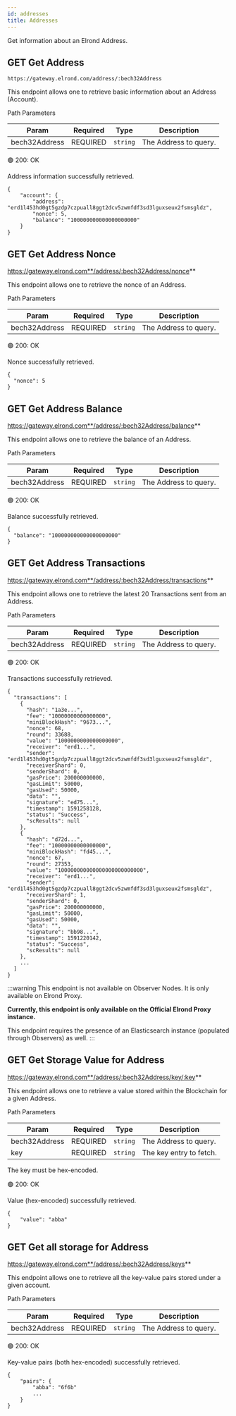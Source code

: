 ```yaml
---
id: addresses
title: Addresses
---
```


Get information about an Elrond Address.

## <span class="badge badge-primary">GET</span> **Get Address**

`https://gateway.elrond.com/address/:bech32Address`

This endpoint allows one to retrieve basic information about an Address (Account).

<!--DOCUSAURUS_CODE_TABS-->

<!--Request-->

Path Parameters

| Param         | Required                                  | Type     | Description           |
| ------------- | ----------------------------------------- | -------- | --------------------- |
| bech32Address | <span class="text-danger">REQUIRED</span> | `string` | The Address to query. |

<!--Response-->

🟢 200: OK

Address information successfully retrieved.

```
{
    "account": {
        "address": "erd1l453hd0gt5gzdp7czpuall8ggt2dcv5zwmfdf3sd3lguxseux2fsmsgldz",
        "nonce": 5,
        "balance": "100000000000000000000"
    }
}
```

<!--END_DOCUSAURUS_CODE_TABS-->

## <span class="badge badge-primary">GET</span> **Get Address Nonce**

https://gateway.elrond.com**/address/:bech32Address/nonce**

This endpoint allows one to retrieve the nonce of an Address.

<!--DOCUSAURUS_CODE_TABS-->

<!--Request-->

Path Parameters

| Param         | Required                                  | Type     | Description           |
| ------------- | ----------------------------------------- | -------- | --------------------- |
| bech32Address | <span class="text-danger">REQUIRED</span> | `string` | The Address to query. |

<!--Response-->

🟢 200: OK

Nonce successfully retrieved.

```
{
  "nonce": 5
}
```

<!--END_DOCUSAURUS_CODE_TABS-->

## <span class="badge badge-primary">GET</span> **Get Address Balance**

https://gateway.elrond.com**/address/:bech32Address/balance**

This endpoint allows one to retrieve the balance of an Address.

<!--DOCUSAURUS_CODE_TABS-->

<!--Request-->

Path Parameters

| Param         | Required                                  | Type     | Description           |
| ------------- | ----------------------------------------- | -------- | --------------------- |
| bech32Address | <span class="text-danger">REQUIRED</span> | `string` | The Address to query. |

<!--Response-->

🟢 200: OK

Balance successfully retrieved.

```
{
  "balance": "100000000000000000000"
}
```

<!--END_DOCUSAURUS_CODE_TABS-->

## <span class="badge badge-primary">GET</span> **Get Address Transactions**

https://gateway.elrond.com**/address/:bech32Address/transactions**

This endpoint allows one to retrieve the latest 20 Transactions sent from an Address.

<!--DOCUSAURUS_CODE_TABS-->

<!--Request-->

Path Parameters

| Param         | Required                                  | Type     | Description           |
| ------------- | ----------------------------------------- | -------- | --------------------- |
| bech32Address | <span class="text-danger">REQUIRED</span> | `string` | The Address to query. |

<!--Response-->

🟢 200: OK

Transactions successfully retrieved.

```
{
  "transactions": [
    {
      "hash": "1a3e...",
      "fee": "10000000000000000",
      "miniBlockHash": "9673...",
      "nonce": 68,
      "round": 33688,
      "value": "1000000000000000000",
      "receiver": "erd1...",
      "sender": "erd1l453hd0gt5gzdp7czpuall8ggt2dcv5zwmfdf3sd3lguxseux2fsmsgldz",
      "receiverShard": 0,
      "senderShard": 0,
      "gasPrice": 200000000000,
      "gasLimit": 50000,
      "gasUsed": 50000,
      "data": "",
      "signature": "ed75...",
      "timestamp": 1591258128,
      "status": "Success",
      "scResults": null
    },
    {
      "hash": "d72d...",
      "fee": "10000000000000000",
      "miniBlockHash": "fd45...",
      "nonce": 67,
      "round": 27353,
      "value": "100000000000000000000000000",
      "receiver": "erd1...",
      "sender": "erd1l453hd0gt5gzdp7czpuall8ggt2dcv5zwmfdf3sd3lguxseux2fsmsgldz",
      "receiverShard": 1,
      "senderShard": 0,
      "gasPrice": 200000000000,
      "gasLimit": 50000,
      "gasUsed": 50000,
      "data": "",
      "signature": "bb98...",
      "timestamp": 1591220142,
      "status": "Success",
      "scResults": null
    },
    ...
  ]
}
```

<!--END_DOCUSAURUS_CODE_TABS-->

:::warning
This endpoint is not available on Observer Nodes. It is only available on Elrond Proxy.

**Currently, this endpoint is only available on the Official Elrond Proxy instance.**

This endpoint requires the presence of an Elasticsearch instance (populated through Observers) as well.
:::

## <span class="badge badge-primary">GET</span> **Get Storage Value for Address**

https://gateway.elrond.com**/address/:bech32Address/key/:key**

This endpoint allows one to retrieve a value stored within the Blockchain for a given Address.

<!--DOCUSAURUS_CODE_TABS-->

<!--Request-->

Path Parameters

| Param         | Required                                  | Type     | Description                 |
| ------------- | ----------------------------------------- | -------- | --------------------------- |
| bech32Address | <span class="text-danger">REQUIRED</span> | `string` | The Address to query.       |
| key           | <span class="text-danger">REQUIRED</span> | `string` | The key entry to fetch.     |

The key must be hex-encoded.

<!--Response-->

🟢 200: OK

Value (hex-encoded) successfully retrieved.

```
{
    "value": "abba"
}
```

<!--END_DOCUSAURUS_CODE_TABS-->

## <span class="badge badge-primary">GET</span> **Get all storage for Address**

https://gateway.elrond.com**/address/:bech32Address/keys**

This endpoint allows one to retrieve all the key-value pairs stored under a given account.

<!--DOCUSAURUS_CODE_TABS-->

<!--Request-->

Path Parameters

| Param         | Required                                  | Type     | Description                 |
| ------------- | ----------------------------------------- | -------- | --------------------------- |
| bech32Address | <span class="text-danger">REQUIRED</span> | `string` | The Address to query.       |

<!--Response-->

🟢 200: OK

Key-value pairs (both hex-encoded) successfully retrieved.

```
{
    "pairs": {
        "abba": "6f6b"
        ...
    }
}
```

<!--END_DOCUSAURUS_CODE_TABS-->
